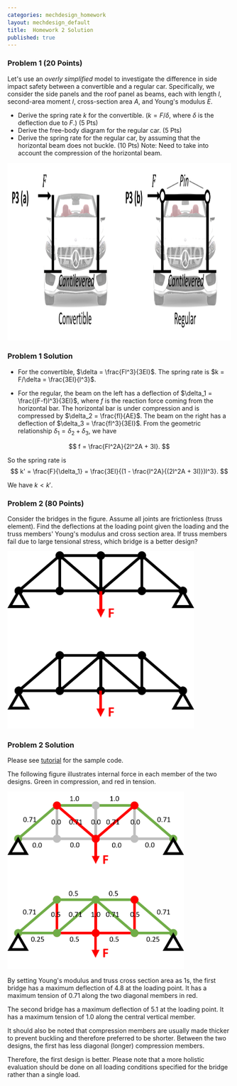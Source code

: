 ```yaml
---
categories: mechdesign_homework
layout: mechdesign_default
title:  Homework 2 Solution
published: true
---
```

<style TYPE="text/css">
code.has-jax {font: inherit; font-size: 100%; background: inherit; border: inherit;}
</style>
<script type="text/x-mathjax-config">
MathJax.Hub.Config({
    tex2jax: {
        inlineMath: [['$','$'], ['\\(','\\)']],
        skipTags: ['script', 'noscript', 'style', 'textarea', 'pre'] // removed 'code' entry
    }
});
MathJax.Hub.Queue(function() {
    var all = MathJax.Hub.getAllJax(), i;
    for(i = 0; i < all.length; i += 1) {
        all[i].SourceElement().parentNode.className += ' has-jax';
    }
});
</script>
<script type="text/javascript" async
  src="https://cdnjs.cloudflare.com/ajax/libs/mathjax/2.7.1/MathJax.js?config=TeX-AMS-MML_HTMLorMML">
</script>


### Problem 1 (20 Points)
Let's use an *overly simplified* model to investigate the difference in side impact safety 
between a convertible and a regular car. Specifically, we consider the side panels and the roof
panel as beams, each with length $l$, second-area moment $I$, cross-section area $A$, and Young's 
modulus $E$. 
	
* Derive the spring rate $k$ for the convertible. ($k=F/\delta$, where $\delta$ is the deflection 
due to $F$.) (5 Pts)
* Derive the free-body diagram for the regular car. (5 Pts)
* Derive the spring rate for the regular car, by assuming that the horizontal beam does not buckle. (10 Pts) 
Note: Need to take into account the compression of the horizontal beam.

<img src="/_images/mechdesign/hw2_car.png" alt="Drawing" style="height: 400px;"/> 


### Problem 1 Solution

* For the convertible, $\delta = \frac{Fl^3}{3EI}$. The spring rate is $k = F/\delta = \frac{3EI}{l^3}$.

* For the regular, the beam on the left has a deflection of $\delta_1 = \frac{(F-f)l^3}{3EI}$, 
where $f$ is the reaction force coming from the horizontal bar. 
The horizontal bar is under compression and is compressed by $\delta_2 = \frac{fl}{AE}$.
The beam on the right has a deflection of $\delta_3 = \frac{fl^3}{3EI}$.
From the geometric relationship $\delta_1 = \delta_2 + \delta_3$, we have

$$ f = \frac{Fl^2A}{2l^2A + 3I}. $$

So the spring rate is $$ k' = \frac{F}{\delta_1} = \frac{3EI}{(1 - \frac{l^2A}{(2l^2A + 3I)})l^3}. $$

We have $k < k'$.

### Problem 2 (80 Points)
Consider the bridges in the figure. Assume all joints are frictionless (truss element).
Find the deflections at the loading point given the loading and the truss members' Young's 
modulus and cross section area. If truss members fail due to large tensional stress, which bridge is a better design?

<img src="/_images/mechdesign/hw2_bridge.png" alt="Drawing" style="height: 400px;"/> 


### Problem 2 Solution

Please see [tutorial](https://designinformaticslab.github.io/mechdesign_lecture/2023/02/09/fea.html) for the sample code.

The following figure illustrates internal force in each member of the two designs. Green in compression, and red in tension.

<img src="/_images/mechdesign/hw2_bridge_solution.png" alt="Drawing" style="height: 400px;"/> 

By setting Young's modulus and truss cross section area as 1s, the first bridge has a maximum
 deflection of 4.8 at the loading point. It has a maximum tension of 0.71 along the two diagonal members in red.

The second bridge has a maximum deflection of 5.1 at the loading point. It has a maximum tension of 1.0 along 
the central vertical member.  

It should also be noted that compression members are usually made thicker to prevent buckling and therefore 
preferred to be shorter. Between the two designs, the first has less diagonal (longer) compression members.

Therefore, the first design is better. 
Please note that a more holistic evaluation should be done on all loading conditions specified for the bridge rather than a single load.



